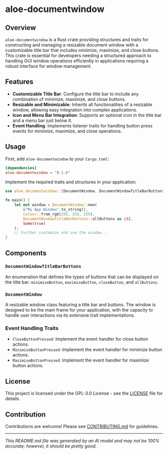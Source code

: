 # aloe-documentwindow

## Overview

`aloe-documentwindow` is a Rust crate providing structures and traits for constructing and managing a resizable document window with a customizable title bar that includes minimize, maximize, and close buttons. This crate is essential for developers needing a structured approach to handling GUI window operations efficiently in applications requiring a robust interface for window management.

## Features

- **Customizable Title Bar**: Configure the title bar to include any combination of minimize, maximize, and close buttons.
- **Resizable and Minimizable**: Inherits all functionalities of a resizable window, allowing easy integration into complex applications.
- **Icon and Menu Bar Integration**: Supports an optional icon in the title bar and a menu bar just below it.
- **Event Handling**: Implements listener traits for handling button press events for minimize, maximize, and close operations.

## Usage

First, add `aloe-documentwindow` to your `Cargo.toml`:

```toml
[dependencies]
aloe-documentwindow = "0.1.0"
```

Implement the required traits and structures in your application:

```rust
use aloe_documentwindow::{DocumentWindow, DocumentWindowTitleBarButtons};

fn main() {
    let mut window = DocumentWindow::new(
        &"My App Window".to_string(),
        Colour::from_rgb(255, 255, 255),
        DocumentWindowTitleBarButtons::allButtons as i32,
        Some(true)
    );
    // Further customize and use the window...
}
```

## Components

### `DocumentWindowTitleBarButtons`
An enumeration that defines the types of buttons that can be displayed on the title bar: `minimiseButton`, `maximiseButton`, `closeButton`, and `allButtons`.

### `DocumentWindow`
A resizable window class featuring a title bar and buttons. The window is designed to be the main frame for your application, with the capacity to handle user interactions via its extensive trait implementations.

### Event Handling Traits
- `CloseButtonPressed`: Implement the event handler for close button actions.
- `MinimiseButtonPressed`: Implement the event handler for minimize button actions.
- `MaximiseButtonPressed`: Implement the event handler for maximize button actions.

## License

This project is licensed under the GPL-3.0 License - see the [LICENSE](https://www.gnu.org/licenses/gpl-3.0.en.html) file for details.

## Contribution

Contributions are welcome! Please see [CONTRIBUTING.md](CONTRIBUTING.md) for guidelines.

----

*This README.md file was generated by an AI model and may not be 100% accurate; however, it should be pretty good.*